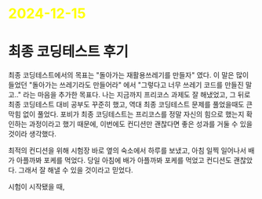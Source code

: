 # <span style="color:yellow">2024-12-15</span>

# 최종 코딩테스트 후기
최종 코딩테스트에서의 목표는 "돌아가는 재활용쓰레기를 만들자" 였다. 이 말은 많이 들었던 "돌아가는 쓰레기라도 만들어라" 에서 "그렇다고 너무 쓰레기 코드를 만들진 말고.." 라는 마음을 추가한 목표다. 나는 지금까지 프리코스 과제도 잘 해냈었고, 그 뒤로 최종 코딩테스트 대비 공부도 꾸준히 했고, 역대 최종 코딩테스트 문제를 풀었을때도 큰 막힘 없이 풀었다. 포비가 최종 코딩테스트는 프리코스를 정말 자신의 힘으로 했는지 확인하는 과정이라고 했기 때문에, 이번에도 컨디션만 괜찮다면 좋은 성과를 거둘 수 있을 것이라 생각했다.

최적의 컨디션을 위해 시험장 바로 옆의 숙소에서 하루를 보냈고, 아침 일찍 일어나서 배가 아플까봐 포케를 먹었다. 당일 아침에 배가 아플까봐 포케를 먹었고 컨디션도 괜찮았다. 그래서 잘 해낼 수 있을 것이라고 믿었다.

시험이 시작됐을 때, 